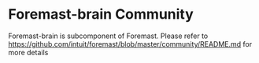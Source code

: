 # Foremast-brain Community

Foremast-brain is subcomponent of Foremast. Please refer to https://github.com/intuit/foremast/blob/master/community/README.md for more details